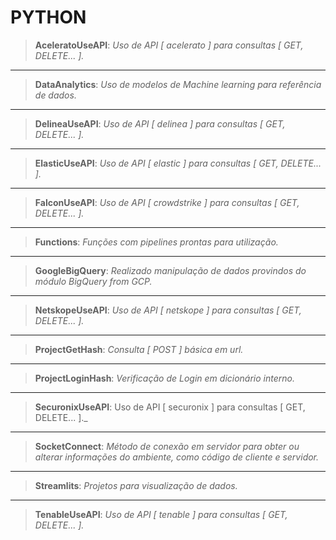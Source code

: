# PYTHON

>__AceleratoUseAPI__: _Uso de API [ acelerato ] para consultas [ GET, DELETE... ]._

-------------------------

>__DataAnalytics__: _Uso de modelos de Machine learning para referência de dados._

-------------------------

>__DelineaUseAPI__: _Uso de API [ delinea ] para consultas [ GET, DELETE... ]._

-------------------------

>__ElasticUseAPI__: _Uso de API [ elastic ] para consultas [ GET, DELETE... ]._

-------------------------

>__FalconUseAPI__: _Uso de API [ crowdstrike ] para consultas [ GET, DELETE... ]._

-------------------------

>__Functions__: _Funções com pipelines prontas para utilização._

-------------------------

>__GoogleBigQuery__: _Realizado manipulação de dados provindos do módulo BigQuery from GCP._

-------------------------

>__NetskopeUseAPI__: _Uso de API [ netskope ] para consultas [ GET, DELETE... ]._

-------------------------

>__ProjectGetHash__: _Consulta [ POST ] básica em url._

-------------------------

>__ProjectLoginHash__: _Verificação de Login em dicionário interno._

-------------------------

>__SecuronixUseAPI__: Uso de API [ securonix ] para consultas [ GET, DELETE... ]._

-------------------------

>__SocketConnect__: _Método de conexão em servidor para obter ou alterar informações do ambiente, como código de cliente e servidor._

-------------------------

>__Streamlits__: _Projetos para visualização de dados._

-------------------------

>__TenableUseAPI__: _Uso de API [ tenable ] para consultas [ GET, DELETE... ]._


